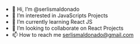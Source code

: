 - 👋 Hi, I’m @serlismaldonado
- 👀 I’m interested in JavaScripts Projects
- 🌱 I’m currently learning React JS
- 💞️ I’m looking to collaborate on React Projects
- 📫 How to reach me serlismaldonado@gmail.com

<!---
serlismaldonado/serlismaldonado is a ✨ special ✨ repository because its `README.md` (this file) appears on your GitHub profile.
You can click the Preview link to take a look at your changes.
--->
